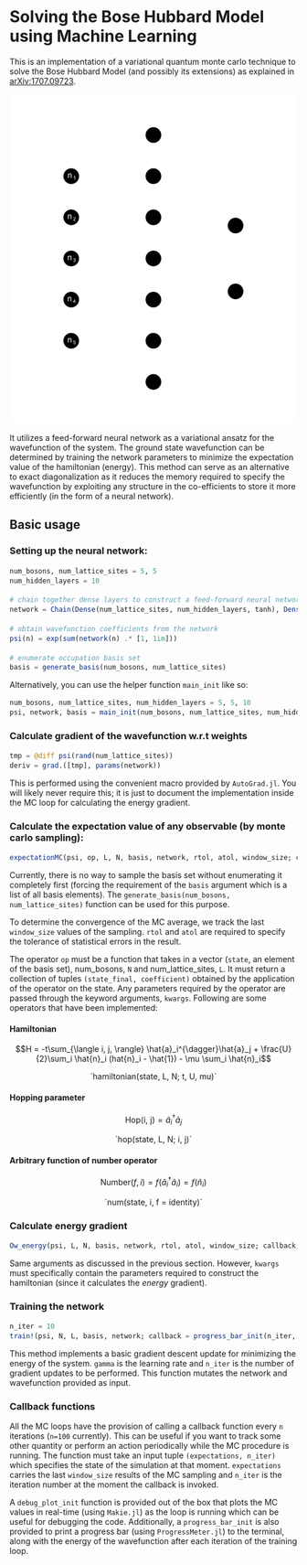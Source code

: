# Solving the Bose Hubbard Model using Machine Learning

This is an implementation of a variational quantum monte carlo technique to solve the Bose Hubbard Model (and possibly its extensions) as explained in [arXiv:1707.09723](https://arxiv.org/abs/1707.09723). 

![](./ANN.svg)

It utilizes a feed-forward neural network as a variational ansatz for the wavefunction of the system. The ground state wavefunction can be determined by training the network parameters to minimize the expectation value of the hamiltonian (energy). This method can serve as an alternative to exact diagonalization as it reduces the memory required to specify the wavefunction by exploiting any structure in the co-efficients to store it more efficiently (in the form of a neural network).

## Basic usage

### Setting up the neural network:

```julia
num_bosons, num_lattice_sites = 5, 5
num_hidden_layers = 10

# chain together dense layers to construct a feed-forward neural network
network = Chain(Dense(num_lattice_sites, num_hidden_layers, tanh), Dense(num_hidden_layers, 2)) 

# obtain wavefunction coefficients from the network
psi(n) = exp(sum(network(n) .* [1, 1im]))

# enumerate occupation basis set
basis = generate_basis(num_bosons, num_lattice_sites)
```
Alternatively, you can use the helper function `main_init` like so:

```julia
num_bosons, num_lattice_sites, num_hidden_layers = 5, 5, 10
psi, network, basis = main_init(num_bosons, num_lattice_sites, num_hidden_layers)
```

### Calculate gradient of the wavefunction w.r.t weights
```julia
tmp = @diff psi(rand(num_lattice_sites))
deriv = grad.([tmp], params(network))
```
This is performed using the convenient macro provided by `AutoGrad.jl`. You will likely never require this; it is just to document the implementation inside the MC loop for calculating the energy gradient.

### Calculate the expectation value of any observable (by monte carlo sampling):

```julia
expectationMC(psi, op, L, N, basis, network, rtol, atol, window_size; callback, kwargs...)
```

Currently, there is no way to sample the basis set without enumerating it completely first (forcing the requirement of the `basis` argument which is a list of all basis elements). The `generate_basis(num_bosons, num_lattice_sites)` function can be used for this purpose.

To determine the convergence of the MC average, we track the last `window_size` values of the sampling. `rtol` and `atol` are required to specify the tolerance of statistical errors in the result.

The operator `op` must be a function that takes in a vector (`state`, an element of the basis set), num_bosons, `N` and num_lattice_sites, `L`. It must return a collection of tuples `(state_final, coefficient)` obtained by the application of the operator on the state. Any parameters required by the operator are passed through the keyword arguments, `kwargs`. Following are some operators that have been implemented:

#### Hamiltonian
$$H = -t\sum_{\langle i, j, \rangle} \hat{a}_i^{\dagger}\hat{a}_j + \frac{U}{2}\sum_i \hat{n}_i (hat{n}_i - \hat{1}) - \mu \sum_i \hat{n}_i$$
<center>
`hamiltonian(state, L, N; t, U, mu)`
</center>

#### Hopping parameter
$$\text{Hop(i, j)} = \hat{a}_i^{\dagger}\hat{a}_j$$
<center>
`hop(state, L, N; i, j)`
</center>

#### Arbitrary function of number operator
$$\text{Number}(f, i) = f(\hat{a}_i^{\dagger}\hat{a}_i) = f(\hat{n}_i)$$
<center>
`num(state, i, f = identity)`
</center>

### Calculate energy gradient

```julia
Ow_energy(psi, L, N, basis, network, rtol, atol, window_size; callback, kwargs...)
```

Same arguments as discussed in the previous section. However, `kwargs` must specifically contain the parameters required to construct the hamiltonian (since it calculates the *energy* gradient).

### Training the network

```julia
n_iter = 10
train!(psi, N, L, basis, network; callback = progress_bar_init(n_iter, N, L, basis), n_iter = n_iter, gamma = 0.05, t = 0.01, mu = 0.5, U = 1)
```

This method implements a basic gradient descent update for minimizing the energy of the system. `gamma` is the learning rate and `n_iter` is the number of gradient updates to be performed. This function mutates the network and wavefunction provided as input.

### Callback functions

All the MC loops have the provision of calling a callback function every `n` iterations (`n=100` currently). This can be useful if you want to track some other quantity or perform an action periodically while the MC procedure is running. The function must take an input tuple `(expectations, n_iter)` which specifies the state of the simulation at that moment. `expectations` carries the last `window_size` results of the MC sampling and `n_iter` is the iteration number at the moment the callback is invoked.

A `debug_plot_init` function is provided out of the box that plots the MC values in real-time (using `Makie.jl`) as the loop is running which can be useful for debugging the code. Additionally, a `progress_bar_init` is also provided to print a progress bar (using `ProgressMeter.jl`) to the terminal, along with the energy of the wavefunction after each iteration of the training loop.